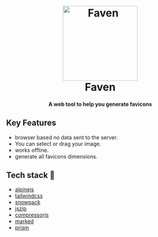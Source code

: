 <h1 align="center">
  <br>
  <a href="http://faven.netlify.app"><img src="https://i.imgur.com/cNmRGcX.png" alt="Faven" width="200"></a>
  <br>
  Faven
  <br>
</h1>

<h4 align="center">A web tool to help you generate favicons</h4>

## Key Features

* browser based no data sent to the server.
* You can select or drag your image.
* works offline.
* generate all favicons dimensions.

## Tech stack 🥞

* [alpinejs](https://github.com/alpinejs/alpine)
* [tailwindcss](https://github.com/tailwindlabs/tailwindcss/)
* [snowpack](https://github.com/pikapkg/snowpack/)
* [jszip](https://github.com/Stuk/jszip)
* [compressorjs](https://github.com/fengyuanchen/compressorjs)
* [marked](https://github.com/markedjs/marked)
* [prism](https://github.com/PrismJS/prism)

